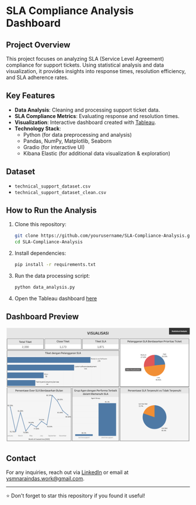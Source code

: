 # SLA Compliance Analysis Dashboard

## Project Overview
This project focuses on analyzing SLA (Service Level Agreement) compliance for support tickets. Using statistical analysis and data visualization, it provides insights into response times, resolution efficiency, and SLA adherence rates.

## Key Features
- **Data Analysis**: Cleaning and processing support ticket data.
- **SLA Compliance Metrics**: Evaluating response and resolution times.
- **Visualization**: Interactive dashboard created with [Tableau](https://public.tableau.com/app/profile/yasmine.setiadi/viz/Milestone1_17345206744000/Dashboard1).
- **Technology Stack**:
  - Python (for data preprocessing and analysis)
  - Pandas, NumPy, Matplotlib, Seaborn
  - Gradio (for interactive UI)
  - Kibana Elastic (for additional data visualization & exploration)

## Dataset
- `technical_support_dataset.csv`
- `technical_support_dataset_clean.csv`

## How to Run the Analysis
1. Clone this repository:
   ```bash
   git clone https://github.com/yourusername/SLA-Compliance-Analysis.git
   cd SLA-Compliance-Analysis
   ```
2. Install dependencies:
   ```bash
   pip install -r requirements.txt
   ```
3. Run the data processing script:
   ```bash
   python data_analysis.py
   ```
4. Open the Tableau dashboard [here](https://public.tableau.com/app/profile/yasmine.setiadi/viz/SLAComplianceAnalysisDashboard/Dashboard1#1)

## Dashboard Preview
![Tableau Dashboard](tableauscreenshot.png)

## Contact
For any inquiries, reach out via [LinkedIn](https://www.linkedin.com/in/yasminenaraindas-setiadi/) or email at ysmnaraindas.work@gmail.com.

---
⭐ Don't forget to star this repository if you found it useful!

